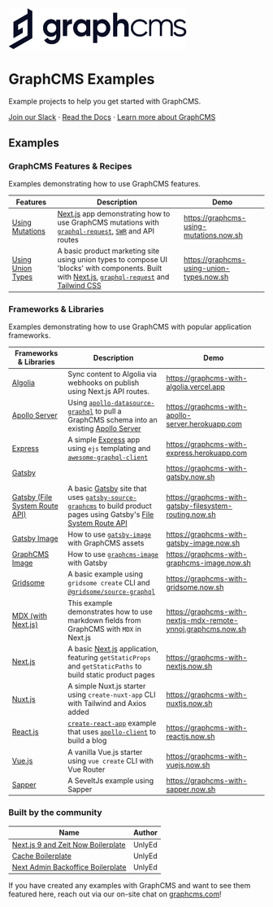 <img src="https://raw.githubusercontent.com/GraphCMS/graphcms-examples/master/assets/gcms-logo.svg?sanitize=true" width="350px" alt="GraphCMS Logo" />

# GraphCMS Examples

Example projects to help you get started with GraphCMS.

[Join our Slack](https://slack.graphcms.com) &middot; [Read the Docs](https://graphcms.com/docs) &middot; [Learn more about GraphCMS](https://graphcms.com)

## Examples

### GraphCMS Features & Recipes

Examples demonstrating how to use GraphCMS features.

| Features                               | Description                                                                                                                                                                                                                                        | Demo                                      |
| -------------------------------------- | -------------------------------------------------------------------------------------------------------------------------------------------------------------------------------------------------------------------------------------------------- | ----------------------------------------- |
| [Using Mutations](using-mutations)     | [Next.js](https://nextjs.org) app demonstrating how to use GraphCMS mutations with [`graphql-request`](https://github.com/prisma-labs/graphql-request), [`SWR`](https://github.com/zeit/swr) and API routes                                        | https://graphcms-using-mutations.now.sh   |
| [Using Union Types](using-union-types) | A basic product marketing site using union types to compose UI 'blocks' with components. Built with [Next.js](https://nextjs.org), [`graphql-request`](https://github.com/prisma-labs/graphql-request) and [Tailwind CSS](https://tailwindcss.com) | https://graphcms-using-union-types.now.sh |

### Frameworks & Libraries

Examples demonstrating how to use GraphCMS with popular application frameworks.

| Frameworks & Libraries                       | Description                                                                                                                                                                                            | Demo                                                          |
| -------------------------------------------- | ------------------------------------------------------------------------------------------------------------------------------------------------------------------------------------------------------ | ------------------------------------------------------------- |
| [Algolia](with-algolia)                      | Sync content to Algolia via webhooks on publish using Next.js API routes.                                                                                                                              | https://graphcms-with-algolia.vercel.app                      |
| [Apollo Server](with-apollo-server)          | Using [`apollo-datasource-graphql`](https://github.com/poetic/apollo-datasource-graphql) to pull a GraphCMS schema into an existing [Apollo Server](https://www.apollographql.com/docs/apollo-server/) | https://graphcms-with-apollo-server.herokuapp.com             |
| [Express](with-express)                      | A simple [Express](https://expressjs.com/) app using `ejs` templating and [`awesome-graphql-client`](https://github.com/lynxtaa/awesome-graphql-client)                                                | https://graphcms-with-express.herokuapp.com                   | A basic [Gatsby](https://www.gatsbyjs.org/) site that uses [`gatsby-source-graphcms`](https://github.com/GraphCMS/gatsby-source-graphcms) to build product pages with data from GraphCMS
| [Gatsby](with-gatsby)                        |               | https://graphcms-with-gatsby.now.sh                           |
| [Gatsby (File System Route API)](with-gatsby-filesystem-routing)                        | A basic [Gatsby](https://www.gatsbyjs.org/) site that uses [`gatsby-source-graphcms`](https://github.com/GraphCMS/gatsby-source-graphcms) to build product pages using Gatsby's [File System Route API](https://www.gatsbyjs.com/docs/file-system-page-creation)               | https://graphcms-with-gatsby-filesystem-routing.now.sh                           |
| [Gatsby Image](with-gatsby-image)            | How to use [`gatsby-image`](https://www.gatsbyjs.org/packages/gatsby-image/) with GraphCMS assets                                                                                                      | https://graphcms-with-gatsby-image.now.sh                     |
| [GraphCMS Image](with-graphcms-image)        | How to use [`graphcms-image`](https://github.com/GraphCMS/graphcms-image) with Gatsby                                                                                                                  | https://graphcms-with-graphcms-image.now.sh                   |
| [Gridsome](with-gridsome)                    | A basic example using `gridsome create` CLI and [`@gridsome/source-graphql`](https://www.npmjs.com/package/@gridsome/source-graphql)                                                                   | https://graphcms-with-gridsome.now.sh                         |
| [MDX (with Next.js)](with-nextjs-mdx-remote) | This example demonstrates how to use markdown fields from GraphCMS with `MDX` in Next.js                                                                                                               | https://graphcms-with-nextjs-mdx-remote-ynnoj.graphcms.now.sh |
| [Next.js](with-nextjs)                       | A basic [Next.js](https://nextjs.org) application, featuring `getStaticProps` and `getStaticPaths` to build static product pages                                                                       | https://graphcms-with-nextjs.now.sh                           |
| [Nuxt.js](with-nuxtjs)                       | A simple Nuxt.js starter using `create-nuxt-app` CLI with Tailwind and Axios added                                                                                                                     | https://graphcms-with-nuxtjs.now.sh                           |
| [React.js](with-reactjs)                     | [`create-react-app`](https://github.com/facebook/create-react-app) example that uses [`apollo-client`](https://github.com/apollographql/apollo-client) to build a blog                                 | https://graphcms-with-reactjs.now.sh                          |
| [Vue.js](with-vuejs)                         | A vanilla Vue.js starter using `vue create` CLI with Vue Router                                                                                                                                        | https://graphcms-with-vuejs.now.sh                            |
| [Sapper](with-sapper)                        | A SeveltJs example using Sapper                                                                                                                                                                        | https://graphcms-with-sapper.now.sh                           |

### Built by the community

| Name                                                                                | Author |
| ----------------------------------------------------------------------------------- | ------ |
| [Next.js 9 and Zeit Now Boilerplate](https://github.com/UnlyEd/next-right-now/)     | UnlyEd |
| [Cache Boilerplate](https://github.com/UnlyEd/GraphCMS-cache-boilerplate)           | UnlyEd |
| [Next Admin Backoffice Boilerplate](https://github.com/UnlyEd/next-right-now-admin) | UnlyEd |

If you have created any examples with GraphCMS and want to see them featured here, reach out via our on-site chat on [graphcms.com](https://graphcms.com)!
